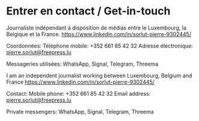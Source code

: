 # Entrer en contact / Get-in-touch 

Journaliste indépendant à disposition de médias entre le Luxembourg, la Belgique et la France.
https://www.linkedin.com/in/sorlut-pierre-9302445/

Coordonnées:
Téléphone mobile: +352 661 85 42 32
Adresse électronique: pierre.sorlut@freepress.lu

Messageries utilisées: WhatsApp, Signal, Telegram, Threema

I am an independent journalist working between Luxembourg, Belgium and France
https://www.linkedin.com/in/sorlut-pierre-9302445/

Contact:
Mobile phone: +352 661 85 42 32
Email address: pierre.sorlut@freepress.lu

Private messengers: WhatsApp, Signal, Telegram, Threema


